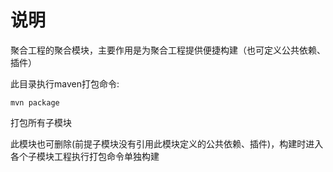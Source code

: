 # 说明

聚合工程的聚合模块，主要作用是为聚合工程提供便捷构建（也可定义公共依赖、插件）

此目录执行maven打包命令:

	mvn package
打包所有子模块
	
此模块也可删除(前提子模块没有引用此模块定义的公共依赖、插件)，构建时进入各个子模块工程执行打包命令单独构建